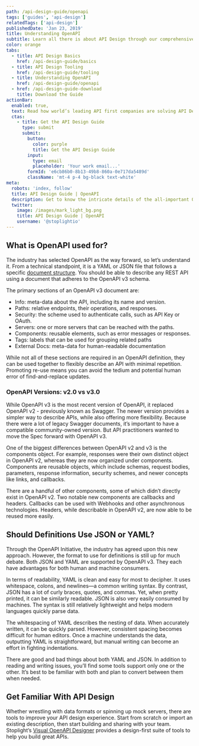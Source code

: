 ```yaml
---
path: /api-design-guide/openapi
tags: ['guides', 'api-design']
relatedTags: ['api-design']
publishedDate: 'Jan 23, 2019'
title: Understanding OpenAPI
subtitle: Learn all there is about API Design through our comprehensive guide
color: orange
tabs:
  - title: API Design Basics
    href: /api-design-guide/basics
  - title: API Design Tooling
    href: /api-design-guide/tooling
  - title: Understanding OpenAPI
    href: /api-design-guide/openapi
  - href: /api-design-guide-download
    title: Download the Guide
actionBar:
  enabled: true,
  text: Read how world’s leading API first companies are solving API Design Management at Scale.
  ctas:
    - title: Get the API Design Guide
      type: submit
      submit:
        button:
          color: purple
          title: Get the API Design Guide
        input:
          type: email
          placeholder: 'Your work email...'
        formId: 'e6cb86b0-8b13-49b8-860a-0e717da5489d'
        className: 'mt-4 p-4 bg-black text-white'
meta:
  robots: 'index, follow'
  title: API Design Guide | OpenAPI
  description: Get to know the intricate details of the all-important OpenAPI with Stoplight’s comprehensive and technical guide.
  twitter:
    image: /images/mark_light_bg.png
    title: API Design Guide | OpenAPI
    username: '@stoplightio'
---
```


## What is OpenAPI used for?

The industry has selected OpenAPI as the way forward, so let’s understand it. From a technical standpoint, it is a YAML or JSON file that follows a specific [document structure](https://github.com/OAI/OpenAPI-Specification/blob/master/versions/3.0.0.md#documentStructure). You should be able to describe any REST API using a document that adheres to the OpenAPI v3 schema.

The primary sections of an OpenAPI v3 document are:

- Info: meta-data about the API, including its name and version.
- Paths: relative endpoints, their operations, and responses.
- Security: the scheme used to authenticate calls, such as API Key or OAuth.
- Servers: one or more servers that can be reached with the paths.
- Components: reusable elements, such as error messages or responses.
- Tags: labels that can be used for grouping related paths
- External Docs: meta-data for human-readable documentation

While not all of these sections are required in an OpenAPI definition, they can be used together to flexibly describe an API with minimal repetition. Promoting re-use means you can avoid the tedium and potential human error of find-and-replace updates.

### OpenAPI Versions: v2.0 vs v3.0

While OpenAPI v3 is the most recent version of OpenAPI, it replaced OpenAPI v2 - previously known as Swagger. The newer version provides a simpler way to describe APIs, while also offering more flexibility. Because there were a lot of legacy Swagger documents, it’s important to have a compatible community-owned version. But API practitioners wanted to move the Spec forward with OpenAPI v3.

One of the biggest differences between OpenAPI v2 and v3 is the components object. For example, responses were their own distinct object in OpenAPI v2, whereas they are now organized under components. Components are reusable objects, which include schemas, request bodies, parameters, response information, security schemes, and newer concepts like links, and callbacks.

There are a handful of other components, some of which didn’t directly exist in OpenAPI v2. Two notable new components are callbacks and headers. Callbacks can be used with Webhooks and other asynchronous technologies. Headers, while describable in OpenAPI v2, are now able to be reused more easily.

## Should Definitions Use JSON or YAML?

Through the OpenAPI Initiative, the industry has agreed upon this new approach. However, the format to use for definitions is still up for much debate. Both JSON and YAML are supported by OpenAPI v3. They each have advantages for both human and machine consumers.

In terms of readability, YAML is clean and easy for most to decipher. It uses whitespace, colons, and newlines—a common writing syntax. By contrast, JSON has a lot of curly braces, quotes, and commas. Yet, when pretty printed, it can be similarly readable. JSON is also very easily consumed by machines. The syntax is still relatively lightweight and helps modern languages quickly parse data.

The whitespacing of YAML describes the nesting of data. When accurately written, it can be quickly parsed. However, consistent spacing becomes difficult for human editors. Once a machine understands the data, outputting YAML is straightforward, but manual writing can become an effort in fighting indentations.

There are good and bad things about both YAML and JSON. In addition to reading and writing issues, you’ll find some tools support only one or the other. It’s best to be familiar with both and plan to convert between them when needed.

## Get Familiar With API Design

Whether wrestling with data formats or spinning up mock servers, there are tools to improve your API design experience. Start from scratch or import an existing description, then start building and sharing with your team. Stoplight’s [Visual OpenAPI Designer](/design) provides a design-first suite of tools to help you build great APIs.
